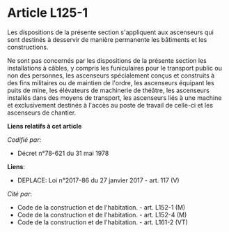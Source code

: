 # Article L125-1

Les dispositions de la présente section s'appliquent aux ascenseurs qui sont destinés à desservir de manière permanente les
bâtiments et les constructions.

Ne sont pas concernés par les dispositions de la présente section les installations à câbles, y compris les funiculaires pour
le transport public ou non des personnes, les ascenseurs spécialement conçus et construits à des fins militaires ou de
maintien de l'ordre, les ascenseurs équipant les puits de mine, les élévateurs de machinerie de théâtre, les ascenseurs
installés dans des moyens de transport, les ascenseurs liés à une machine et exclusivement destinés à l'accès au poste de
travail de celle-ci et les ascenseurs de chantier.

**Liens relatifs à cet article**

_Codifié par_:

  - Décret n°78-621 du 31 mai 1978

**Liens**:

  - DEPLACE: Loi n°2017-86 du 27 janvier 2017 - art. 117 (V)

_Cité par_:

  - Code de la construction et de l'habitation. - art. L152-1 (M)
  - Code de la construction et de l'habitation. - art. L152-4 (M)
  - Code de la construction et de l'habitation. - art. L161-2 (VT)
